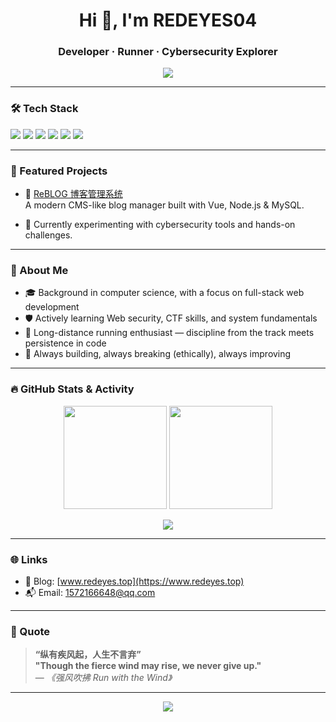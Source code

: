 <h1 align="center">Hi 👋, I'm REDEYES04</h1>
<h3 align="center">Developer · Runner · Cybersecurity Explorer</h3>

<p align="center">
  <img src="https://readme-typing-svg.demolab.com/?lines=Passionate+about+code+%26+security;Chasing+both+PB+and+zero-days;Vue+%2B+Node+%2B+MySQL+developer;Always+learning%2C+never+settling.&center=true&width=500&height=40&color=00F7FF&vCenter=true&pause=1000&size=22" />
</p>

---

### 🛠️ Tech Stack

<p>
  <img src="https://img.shields.io/badge/Vue.js-35495E?style=flat&logo=vue.js&logoColor=4FC08D"/>
  <img src="https://img.shields.io/badge/Node.js-339933?style=flat&logo=node.js&logoColor=white"/>
  <img src="https://img.shields.io/badge/MySQL-005C84?style=flat&logo=mysql&logoColor=white"/>
  <img src="https://img.shields.io/badge/JavaScript-F7DF1E?style=flat&logo=javascript&logoColor=black"/>
  <img src="https://img.shields.io/badge/Vite-646CFF?style=flat&logo=vite&logoColor=white"/>
  <img src="https://img.shields.io/badge/TypeScript-3178C6?style=flat&logo=typescript&logoColor=white"/>
</p>

---

### 📌 Featured Projects

- 🚀 [ReBLOG 博客管理系统](https://github.com/REDEYES04/ReBLOG-manage)  
  A modern CMS-like blog manager built with Vue, Node.js & MySQL.

- 🔐 Currently experimenting with cybersecurity tools and hands-on challenges.

---

### 🏃 About Me

- 🎓 Background in computer science, with a focus on full-stack web development
- 🛡️ Actively learning Web security, CTF skills, and system fundamentals
- 🏃 Long-distance running enthusiast — discipline from the track meets persistence in code
- 🚀 Always building, always breaking (ethically), always improving

---

### 🔥 GitHub Stats & Activity

<p align="center">
  <img src="https://github-readme-stats.vercel.app/api?username=REDEYES04&show_icons=true&theme=radical" height="165"/>
  <img src="https://github-readme-stats.vercel.app/api/top-langs/?username=REDEYES04&layout=compact&theme=radical" height="165"/>
</p>

<p align="center">
  <img src="https://github-readme-activity-graph.cyclic.app/graph?username=REDEYES04&theme=react-dark&hide_border=true&area=true"/>
</p>

---

### 🌐 Links

- 📝 Blog: [www.redeyes.top](https://www.redeyes.top)  
- 📬 Email: [1572166648@qq.com](mailto:1572166648@qq.com)

---

### 💬 Quote

> **“纵有疾风起，人生不言弃”**  
> **"Though the fierce wind may rise, we never give up."**  
> — *《强风吹拂 Run with the Wind》*

---

<p align="center">
  <img src="https://capsule-render.vercel.app/api?type=waving&color=0:2c3e50,100:34495e&height=100&section=footer"/>
</p>
